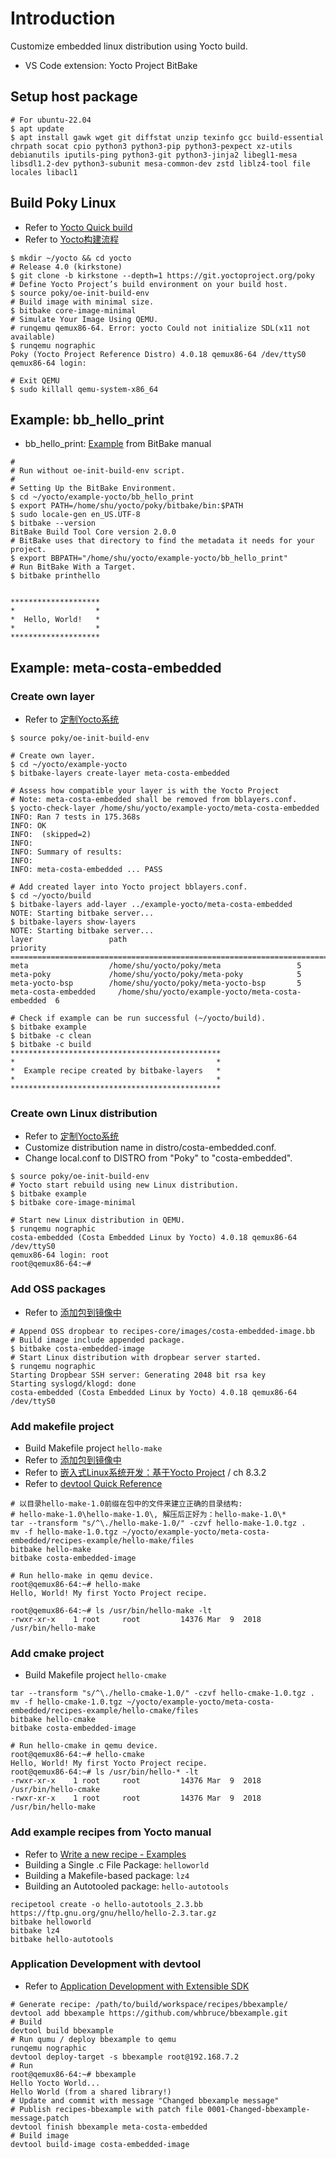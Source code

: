 # Introduction
Customize embedded linux distribution using Yocto build.
- VS Code extension: Yocto Project BitBake

## Setup host package
```shell
# For ubuntu-22.04
$ apt update
$ apt install gawk wget git diffstat unzip texinfo gcc build-essential chrpath socat cpio python3 python3-pip python3-pexpect xz-utils debianutils iputils-ping python3-git python3-jinja2 libegl1-mesa libsdl1.2-dev python3-subunit mesa-common-dev zstd liblz4-tool file locales libacl1
```

## Build Poky Linux
- Refer to [Yocto Quick build](https://docs.yoctoproject.org/brief-yoctoprojectqs/index.html)
- Refer to [Yocto构建流程](https://zhuanlan.zhihu.com/p/663983749)
```shell
$ mkdir ~/yocto && cd yocto
# Release 4.0 (kirkstone)
$ git clone -b kirkstone --depth=1 https://git.yoctoproject.org/poky
# Define Yocto Project’s build environment on your build host.
$ source poky/oe-init-build-env
# Build image with minimal size.
$ bitbake core-image-minimal
# Simulate Your Image Using QEMU.
# runqemu qemux86-64. Error: yocto Could not initialize SDL(x11 not available)
$ runqemu nographic
Poky (Yocto Project Reference Distro) 4.0.18 qemux86-64 /dev/ttyS0
qemux86-64 login:

# Exit QEMU
$ sudo killall qemu-system-x86_64

```

## Example: bb_hello_print
- bb_hello_print: [Example](https://docs.yoctoproject.org/bitbake/2.6/bitbake-user-manual/bitbake-user-manual-hello.html) from BitBake manual
```shell
#
# Run without oe-init-build-env script.
#
# Setting Up the BitBake Environment.
$ cd ~/yocto/example-yocto/bb_hello_print
$ export PATH=/home/shu/yocto/poky/bitbake/bin:$PATH
$ sudo locale-gen en_US.UTF-8
$ bitbake --version
BitBake Build Tool Core version 2.0.0
# BitBake uses that directory to find the metadata it needs for your project.
$ export BBPATH="/home/shu/yocto/example-yocto/bb_hello_print"
# Run BitBake With a Target.
$ bitbake printhello


********************
*                  *
*  Hello, World!   *
*                  *
********************
```

## Example: meta-costa-embedded
### Create own layer
- Refer to [定制Yocto系统](https://zhuanlan.zhihu.com/p/663983810)
```shell
$ source poky/oe-init-build-env

# Create own layer.
$ cd ~/yocto/example-yocto
$ bitbake-layers create-layer meta-costa-embedded

# Assess how compatible your layer is with the Yocto Project
# Note: meta-costa-embedded shall be removed from bblayers.conf.
$ yocto-check-layer /home/shu/yocto/example-yocto/meta-costa-embedded
INFO: Ran 7 tests in 175.368s
INFO: OK
INFO:  (skipped=2)
INFO: 
INFO: Summary of results:
INFO: 
INFO: meta-costa-embedded ... PASS

# Add created layer into Yocto project bblayers.conf.
$ cd ~/yocto/build
$ bitbake-layers add-layer ../example-yocto/meta-costa-embedded
NOTE: Starting bitbake server...
$ bitbake-layers show-layers
NOTE: Starting bitbake server...
layer                 path                                      priority
==========================================================================
meta                  /home/shu/yocto/poky/meta                 5
meta-poky             /home/shu/yocto/poky/meta-poky            5
meta-yocto-bsp        /home/shu/yocto/poky/meta-yocto-bsp       5
meta-costa-embedded     /home/shu/yocto/example-yocto/meta-costa-embedded  6

# Check if example can be run successful (~/yocto/build).
$ bitbake example
$ bitbake -c clean
$ bitbake -c build
***********************************************
*                                             *
*  Example recipe created by bitbake-layers   *
*                                             *
***********************************************
```

### Create own Linux distribution
- Refer to [定制Yocto系统](https://zhuanlan.zhihu.com/p/663983810)
- Customize distribution name in distro/costa-embedded.conf. 
- Change local.conf to DISTRO from "Poky" to "costa-embedded".
```shell
$ source poky/oe-init-build-env
# Yocto start rebuild using new Linux distribution.
$ bitbake example
$ bitbake core-image-minimal

# Start new Linux distribution in QEMU.
$ runqemu nographic
costa-embedded (Costa Embedded Linux by Yocto) 4.0.18 qemux86-64 /dev/ttyS0
qemux86-64 login: root
root@qemux86-64:~#
```
### Add OSS packages
- Refer to [添加包到镜像中](https://zhuanlan.zhihu.com/p/666675477)
```shell
# Append OSS dropbear to recipes-core/images/costa-embedded-image.bb
# Build image include appended package.
$ bitbake costa-embedded-image
# Start Linux distribution with dropbear server started.
$ runqemu nographic
Starting Dropbear SSH server: Generating 2048 bit rsa key
Starting syslogd/klogd: done
costa-embedded (Costa Embedded Linux by Yocto) 4.0.18 qemux86-64 /dev/ttyS0
```

### Add makefile project
- Build Makefile project `hello-make`
- Refer to [添加包到镜像中](https://zhuanlan.zhihu.com/p/666675477)
- Refer to [嵌入式Linux系统开发：基于Yocto Project](https://m.zhangyue.com/readbook/11865758/66.html?p2=111010&share=1&anchorId=) / ch 8.3.2
- Refer to [devtool Quick Reference](https://docs.yoctoproject.org/ref-manual/devtool-reference.html)

```shell
# 以目录hello-make-1.0前缀在包中的文件来建立正确的目录结构:
# hello-make-1.0\hello-make-1.0\, 解压后正好为：hello-make-1.0\*
tar --transform "s/^\./hello-make-1.0/" -czvf hello-make-1.0.tgz .
mv -f hello-make-1.0.tgz ~/yocto/example-yocto/meta-costa-embedded/recipes-example/hello-make/files
bitbake hello-make
bitbake costa-embedded-image

# Run hello-make in qemu device.
root@qemux86-64:~# hello-make
Hello, World! My first Yocto Project recipe.

root@qemux86-64:~# ls /usr/bin/hello-make -lt
-rwxr-xr-x    1 root     root         14376 Mar  9  2018 /usr/bin/hello-make
```

### Add cmake project
- Build Makefile project `hello-cmake`

```shell
tar --transform "s/^\./hello-cmake-1.0/" -czvf hello-cmake-1.0.tgz .
mv -f hello-cmake-1.0.tgz ~/yocto/example-yocto/meta-costa-embedded/recipes-example/hello-cmake/files
bitbake hello-cmake
bitbake costa-embedded-image

# Run hello-cmake in qemu device.
root@qemux86-64:~# hello-cmake
Hello, World! My first Yocto Project recipe.
root@qemux86-64:~# ls /usr/bin/hello-* -lt
-rwxr-xr-x    1 root     root         14376 Mar  9  2018 /usr/bin/hello-cmake
-rwxr-xr-x    1 root     root         14376 Mar  9  2018 /usr/bin/hello-make
```

### Add example recipes from Yocto manual
- Refer to [Write a new recipe - Examples](https://docs.yoctoproject.org/4.0.18/dev-manual/new-recipe.html#examples)
- Building a Single .c File Package: `helloworld`
- Building a Makefile-based package: `lz4`
- Building an Autotooled package: `hello-autotools`
```shell
recipetool create -o hello-autotools_2.3.bb https://ftp.gnu.org/gnu/hello/hello-2.3.tar.gz
bitbake helloworld
bitbake lz4
bitbake hello-autotools

```
### Application Development with devtool
- Refer to [Application Development with Extensible SDK](https://wiki.yoctoproject.org/wiki/Application_Development_with_Extensible_SDK)
```shell
# Generate recipe: /path/to/build/workspace/recipes/bbexample/
devtool add bbexample https://github.com/whbruce/bbexample.git
# Build
devtool build bbexample
# Run qumu / deploy bbexample to qemu
runqemu nographic
devtool deploy-target -s bbexample root@192.168.7.2
# Run 
root@qemux86-64:~# bbexample
Hello Yocto World...
Hello World (from a shared library!)
# Update and commit with message "Changed bbexample message"
# Publish recipes-bbexample with patch file 0001-Changed-bbexample-message.patch
devtool finish bbexample meta-costa-embedded
# Build image
devtool build-image costa-embedded-image
```